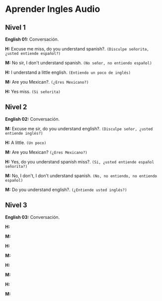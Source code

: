 # Aprender Ingles Audio

## Nivel 1

**English 01:** Conversación.

**H:** Excuse me miss, do you understand spanish?. `(Disculpe señorita, ¿usted entiende español?)`

**M:** No sir, I don't understand spanish. `(No señor, no entiendo español)`

**H:** I understand a little english. `(Entiendo un poco de inglés)`

**M:** Are you Mexican?. `(¿Eres Mexicano?)`

**H:** Yes miss. `(Si señorita)`

## Nivel 2

**English 02:** Conversación.

**M:** Excuse me sir, do you understand english?. `(Disculpe señor, ¿usted entiende inglés?)`

**H:** A little. `(Un poco)`

**M:** Are you Mexican? `(¿Eres Mexicano?)`

**H:** Yes, do you understand spanish miss?. `(Si, ¿usted entiende español señorita?)`

**M:** No, I don't, I don't understand spanish. `(No, no entiendo, no entiendo español)`

**M:** Do you understand english?. `(¿Entiende usted inglés?)`

## Nivel 3

**English 03:** Conversación.

**H:**

**M:**

**H:**

**M:**

**H:**

**M:**

**H:**

**M:**
